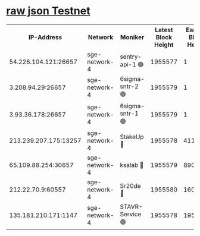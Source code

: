 
[raw json Testnet](https://rpc-check.sget.stavr.tech/sget/rpc-sget-result.json)
=


<table><tr><th>IP-Address</th><th>Network</th><th>Moniker</th><th>Latest Block Height</th><th>Earliest Block Height</th><th>Catching Up</th><th>Tx Index</th><th>Voting Power</th><th>Scan Time</th></tr><tr><td>54.226.104.121:26657</td><td>sge-network-4</td><td>sentry-api-1 🟢</td><td>1955577</td><td>1</td><td>False</td><td>on</td><td>0</td><td>2024-03-11T07:12:29.490484160UTC</td></tr><tr><td>3.208.94.29:26657</td><td>sge-network-4</td><td>6sigma-sntr-2 🟢</td><td>1955579</td><td>1</td><td>False</td><td>on</td><td>0</td><td>2024-03-11T07:12:38.716531165UTC</td></tr><tr><td>3.93.36.178:26657</td><td>sge-network-4</td><td>6sigma-sntr-1 🟢</td><td>1955579</td><td>1</td><td>False</td><td>on</td><td>0</td><td>2024-03-11T07:12:41.345913351UTC</td></tr><tr><td>213.239.207.175:13257</td><td>sge-network-4</td><td>StakeUp 🔴</td><td>1955578</td><td>411001</td><td>False</td><td>off</td><td>100</td><td>2024-03-11T07:12:37.835122731UTC</td></tr><tr><td>65.109.88.254:30657</td><td>sge-network-4</td><td>ksalab 🔴</td><td>1955579</td><td>890001</td><td>False</td><td>off</td><td>2960</td><td>2024-03-11T07:12:43.716892473UTC</td></tr><tr><td>212.22.70.9:60557</td><td>sge-network-4</td><td>Sr20de 🔴</td><td>1955580</td><td>1608978</td><td>False</td><td>on</td><td>104</td><td>2024-03-11T07:12:46.214111553UTC</td></tr><tr><td>135.181.210.171:1147</td><td>sge-network-4</td><td>STAVR-Service 🟢</td><td>1955578</td><td>1950001</td><td>False</td><td>on</td><td>0</td><td>2024-03-11T07:12:38.138277271UTC</td></tr></table>
